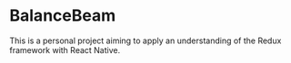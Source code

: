 # BalanceBeam
This is a personal project aiming to apply an understanding of the Redux framework with React Native.
